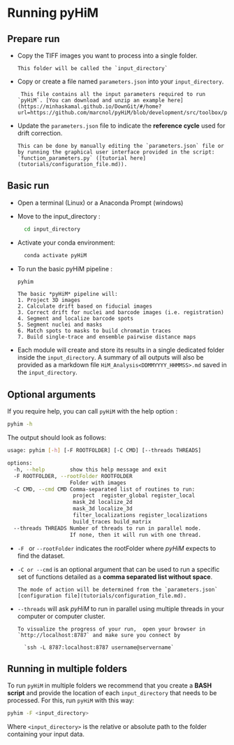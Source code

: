 # Running pyHiM

## Prepare run

- Copy the TIFF images you want to process into a single folder. 
  ```{note}
  This folder will be called the `input_directory`
  ```
  
- Copy or create a file named `parameters.json` into your `input_directory`. 
  
  ```{note}
   This file contains all the input parameters required to run `pyHiM`. [You can download and unzip an example here](https://minhaskamal.github.io/DownGit/#/home?url=https://github.com/marcnol/pyHiM/blob/development/src/toolbox/parameter_file/parameters.json).
  ```
  
- Update the `parameters.json` file to indicate the **reference cycle** used for drift correction. 
  ```{note}
  This can be done by manually editing the `parameters.json` file or by running the graphical user interface provided in the script: `function_parameters.py` ([tutorial here](tutorials/configuration_file.md)).
  ```

## Basic run

- Open a terminal (Linux) or a Anaconda Prompt (windows)
	
- Move to the input_directory :
	
  ```bash
	cd input_directory
	```
	
- Activate your conda environment:
	
  ```bash
	conda activate pyHiM
	```
	
- To run the basic pyHiM pipeline :
	```bash
	pyhim
	```

  ```{note}
  The basic *pyHiM* pipeline will:
  1. Project 3D images
  2. Calculate drift based on fiducial images
  3. Correct drift for nuclei and barcode images (i.e. registration)
  4. Segment and localize barcode spots
  5. Segment nuclei and masks
  6. Match spots to masks to build chromatin traces
  7. Build single-trace and ensemble pairwise distance maps
  ```

- Each module will create and store its results in a single dedicated folder inside the `input_directory`. A summary of all outputs will also be provided as a markdown file `HiM_Analysis<DDMMYYYY_HHMMSS>.md` saved in the `input_directory`.

## Optional arguments

If you require help, you can call `pyHiM` with the help option : 
```bash
pyhim -h
```

The output should look as follows:

```sh
usage: pyhim [-h] [-F ROOTFOLDER] [-C CMD] [--threads THREADS]

options:
  -h, --help        show this help message and exit
  -F ROOTFOLDER, --rootFolder ROOTFOLDER
                    Folder with images
  -C CMD, --cmd CMD Comma-separated list of routines to run: 
                     project  register_global register_local  
                     mask_2d localize_2d 
                     mask_3d localize_3d 
                     filter_localizations register_localizations 
                     build_traces build_matrix
  --threads THREADS Number of threads to run in parallel mode. 
                    If none, then it will run with one thread.

```



- ```-F ``` or ```--rootFolder``` indicates the rootFolder where *pyHiM* expects to find the dataset.

- ```-C or --cmd``` is an optional argument that can be used to run a specific set of functions detailed as a **comma separated list without space**. 
  ```{note}
  The mode of action will be determined from the `parameters.json` [configuration file](tutorials/configuration_file.md).
  ```

- ```--threads``` will ask *pyHiM* to run in parallel using multiple threads in your computer or computer cluster. 
  ```{note}
  To visualize the progress of your run,  open your browser in `http://localhost:8787` and make sure you connect by 
    
    `ssh -L 8787:localhost:8787 username@servername`
  ```

## Running in multiple folders
To run `pyHiM` in multiple folders we recommend that you create a **BASH script** and provide the location of each `input_directory` that needs to be processed. For this, run `pyHiM` with this way:
```sh
pyhim -F <input_directory>
```
Where `<input_directory>` is the relative or absolute path to the folder containing your input data.
